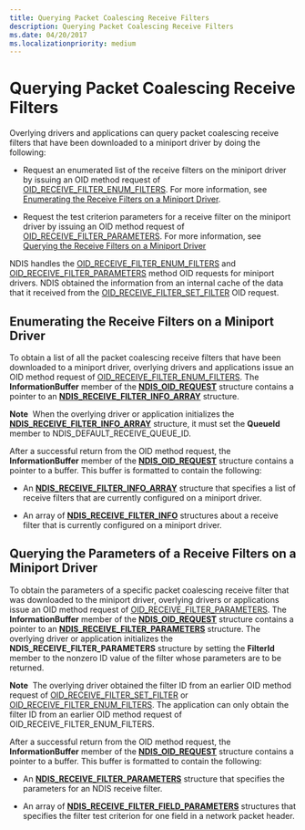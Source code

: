 ```yaml
---
title: Querying Packet Coalescing Receive Filters
description: Querying Packet Coalescing Receive Filters
ms.date: 04/20/2017
ms.localizationpriority: medium
---
```


# Querying Packet Coalescing Receive Filters





Overlying drivers and applications can query packet coalescing receive filters that have been downloaded to a miniport driver by doing the following:

-   Request an enumerated list of the receive filters on the miniport driver by issuing an OID method request of [OID\_RECEIVE\_FILTER\_ENUM\_FILTERS](./oid-receive-filter-enum-filters.md). For more information, see [Enumerating the Receive Filters on a Miniport Driver](#enumerating-the-receive-filters-on-a-miniport-driver).

-   Request the test criterion parameters for a receive filter on the miniport driver by issuing an OID method request of [OID\_RECEIVE\_FILTER\_PARAMETERS](./oid-receive-filter-parameters.md). For more information, see [Querying the Receive Filters on a Miniport Driver](#querying-the-parameters-of-a-receive-filters-on-a-miniport-driver)

NDIS handles the [OID\_RECEIVE\_FILTER\_ENUM\_FILTERS](./oid-receive-filter-enum-filters.md) and [OID\_RECEIVE\_FILTER\_PARAMETERS](./oid-receive-filter-parameters.md) method OID requests for miniport drivers. NDIS obtained the information from an internal cache of the data that it received from the [OID\_RECEIVE\_FILTER\_SET\_FILTER](./oid-receive-filter-set-filter.md) OID request.

## Enumerating the Receive Filters on a Miniport Driver


To obtain a list of all the packet coalescing receive filters that have been downloaded to a miniport driver, overlying drivers and applications issue an OID method request of [OID\_RECEIVE\_FILTER\_ENUM\_FILTERS](./oid-receive-filter-enum-filters.md). The **InformationBuffer** member of the [**NDIS\_OID\_REQUEST**](/windows-hardware/drivers/ddi/oidrequest/ns-oidrequest-ndis_oid_request) structure contains a pointer to an [**NDIS\_RECEIVE\_FILTER\_INFO\_ARRAY**](/windows-hardware/drivers/ddi/ntddndis/ns-ntddndis-_ndis_receive_filter_info_array) structure.

**Note**  When the overlying driver or application initializes the [**NDIS\_RECEIVE\_FILTER\_INFO\_ARRAY**](/windows-hardware/drivers/ddi/ntddndis/ns-ntddndis-_ndis_receive_filter_info_array) structure, it must set the **QueueId** member to NDIS\_DEFAULT\_RECEIVE\_QUEUE\_ID.

 

After a successful return from the OID method request, the **InformationBuffer** member of the [**NDIS\_OID\_REQUEST**](/windows-hardware/drivers/ddi/oidrequest/ns-oidrequest-ndis_oid_request) structure contains a pointer to a buffer. This buffer is formatted to contain the following:

-   An [**NDIS\_RECEIVE\_FILTER\_INFO\_ARRAY**](/windows-hardware/drivers/ddi/ntddndis/ns-ntddndis-_ndis_receive_filter_info_array) structure that specifies a list of receive filters that are currently configured on a miniport driver.

-   An array of [**NDIS\_RECEIVE\_FILTER\_INFO**](/windows-hardware/drivers/ddi/ntddndis/ns-ntddndis-_ndis_receive_filter_info) structures about a receive filter that is currently configured on a miniport driver.

## Querying the Parameters of a Receive Filters on a Miniport Driver


To obtain the parameters of a specific packet coalescing receive filter that was downloaded to the miniport driver, overlying drivers or applications issue an OID method request of [OID\_RECEIVE\_FILTER\_PARAMETERS](./oid-receive-filter-parameters.md). The **InformationBuffer** member of the [**NDIS\_OID\_REQUEST**](/windows-hardware/drivers/ddi/oidrequest/ns-oidrequest-ndis_oid_request) structure contains a pointer to an [**NDIS\_RECEIVE\_FILTER\_PARAMETERS**](/windows-hardware/drivers/ddi/ntddndis/ns-ntddndis-_ndis_receive_filter_parameters) structure. The overlying driver or application initializes the **NDIS\_RECEIVE\_FILTER\_PARAMETERS** structure by setting the **FilterId** member to the nonzero ID value of the filter whose parameters are to be returned.

**Note**  The overlying driver obtained the filter ID from an earlier OID method request of [OID\_RECEIVE\_FILTER\_SET\_FILTER](./oid-receive-filter-set-filter.md) or [OID\_RECEIVE\_FILTER\_ENUM\_FILTERS](./oid-receive-filter-enum-filters.md). The application can only obtain the filter ID from an earlier OID method request of OID\_RECEIVE\_FILTER\_ENUM\_FILTERS.

 

After a successful return from the OID method request, the **InformationBuffer** member of the [**NDIS\_OID\_REQUEST**](/windows-hardware/drivers/ddi/oidrequest/ns-oidrequest-ndis_oid_request) structure contains a pointer to a buffer. This buffer is formatted to contain the following:

-   An [**NDIS\_RECEIVE\_FILTER\_PARAMETERS**](/windows-hardware/drivers/ddi/ntddndis/ns-ntddndis-_ndis_receive_filter_parameters) structure that specifies the parameters for an NDIS receive filter.

-   An array of [**NDIS\_RECEIVE\_FILTER\_FIELD\_PARAMETERS**](/windows-hardware/drivers/ddi/ntddndis/ns-ntddndis-_ndis_receive_filter_field_parameters) structures that specifies the filter test criterion for one field in a network packet header.

 

